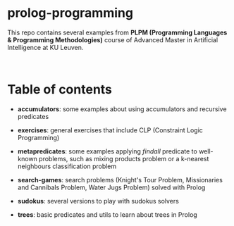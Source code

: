 # prolog-programming

This repo contains several examples from **PLPM (Programming Languages & Programming Methodologies)** course of Advanced Master in Artificial Intelligence at KU Leuven.

<br/>

# Table of contents

- **accumulators**: some examples about using accumulators and recursive predicates

- **exercises**: general exercises that include CLP (Constraint Logic Programming)

- **metapredicates**: some examples applying *findall* predicate to well-known problems, such as mixing products problem or a k-nearest neighbours classification problem

- **search-games**: search problems (Knight's Tour Problem, Missionaries and Cannibals Problem, Water Jugs Problem) solved with Prolog

- **sudokus**: several versions to play with sudokus solvers

- **trees**: basic predicates and utils to learn about trees in Prolog